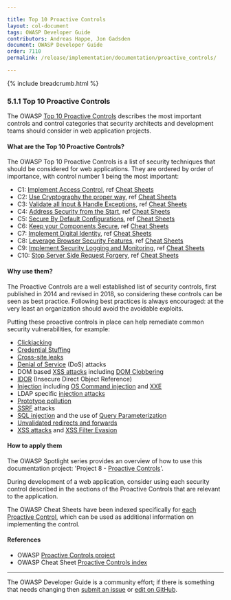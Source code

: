 ```yaml
---

title: Top 10 Proactive Controls
layout: col-document
tags: OWASP Developer Guide
contributors: Andreas Happe, Jon Gadsden
document: OWASP Developer Guide
order: 7110
permalink: /release/implementation/documentation/proactive_controls/

---
```


{% include breadcrumb.html %}

### 5.1.1 Top 10 Proactive Controls

The OWASP [Top 10 Proactive Controls][proactive10] describes the most important controls and control categories
that security architects and development teams should consider in web application projects.

#### What are the Top 10 Proactive Controls?

The OWASP Top 10 Proactive Controls is a list of security techniques that should be considered for web applications.
They are ordered by order of importance, with control number 1 being the most important:

* C1: [Implement Access Control][control1], ref [Cheat Sheets][csproactive-c1]
* C2: [Use Cryptography the proper way][control2], ref [Cheat Sheets][csproactive-c2]
* C3: [Validate all Input & Handle Exceptions][control3], ref [Cheat Sheets][csproactive-c3]
* C4: [Address Security from the Start][control4], ref [Cheat Sheets][csproactive-c4]
* C5: [Secure By Default Configurations][control5], ref [Cheat Sheets][csproactive-c5]
* C6: [Keep your Components Secure][control6], ref [Cheat Sheets][csproactive-c6]
* C7: [Implement Digital Identity][control7], ref [Cheat Sheets][csproactive-c7]
* C8: [Leverage Browser Security Features][control8], ref [Cheat Sheets][csproactive-c8]
* C9: [Implement Security Logging and Monitoring][control9], ref [Cheat Sheets][csproactive-c9]
* C10: [Stop Server Side Request Forgery][control10], ref [Cheat Sheets][csproactive-c10]

#### Why use them?

The Proactive Controls are a well established list of security controls, first published in 2014
and revised in 2018, so considering these controls can be seen as best practice.
Following best practices is always encouraged: at the very least an organization should avoid the avoidable exploits.

Putting these proactive controls in place can help remediate common security vulnerabilities, for example:

* [Clickjacking][csclick]
* [Credential Stuffing][cscreds]
* [Cross-site leaks][csxsleaks]
* [Denial of Service][csdos] (DoS) attacks
* DOM based [XSS attacks][csdom] including [DOM Clobbering][csdomclub]
* [IDOR][csidor] (Insecure Direct Object Reference)
* [Injection][csinjection] including [OS Command injection][csosinjection] and [XXE][csxxe]
* LDAP specific [injection attacks][csldap]
* [Prototype pollution][csproto]
* [SSRF][csssrf] attacks
* [SQL injection][cssql] and the use of [Query Parameterization][csquery]
* [Unvalidated redirects and forwards][csredirect]
* [XSS attacks][csxss] and [XSS Filter Evasion][csxssevade]

#### How to apply them

The OWASP Spotlight series provides an overview of how to use this documentation project:
'Project 8 - [Proactive Controls][spotlight08]'.

During development of a web application, consider using each security control
described in the sections of the Proactive Controls that are relevant to the application.

The OWASP Cheat Sheets have been indexed specifically for [each Proactive Control][csproactive],
which can be used as additional information on implementing the control.

#### References

* OWASP [Proactive Controls project][proactive10]
* OWASP Cheat Sheet [Proactive Controls index][csproactive]

----

The OWASP Developer Guide is a community effort; if there is something that needs changing
then [submit an issue][issue070101] or [edit on GitHub][edit070101].

[csclick]: https://cheatsheetseries.owasp.org/cheatsheets/Clickjacking_Defense_Cheat_Sheet
[cscreds]: https://cheatsheetseries.owasp.org/cheatsheets/Credential_Stuffing_Prevention_Cheat_Sheet
[csdom]: https://cheatsheetseries.owasp.org/cheatsheets/DOM_based_XSS_Prevention_Cheat_Sheet
[csdomclub]: https://cheatsheetseries.owasp.org/cheatsheets/DOM_Clobbering_Prevention_Cheat_Sheet
[csdos]: https://cheatsheetseries.owasp.org/cheatsheets/Denial_of_Service_Cheat_Sheet
[csidor]: https://cheatsheetseries.owasp.org/cheatsheets/Insecure_Direct_Object_Reference_Prevention_Cheat_Sheet
[csinjection]: https://cheatsheetseries.owasp.org/cheatsheets/Injection_Prevention_Cheat_Sheet
[csosinjection]: https://cheatsheetseries.owasp.org/cheatsheets/OS_Command_Injection_Defense_Cheat_Sheet
[csldap]: https://cheatsheetseries.owasp.org/cheatsheets/LDAP_Injection_Prevention_Cheat_Sheet
[csproto]: https://cheatsheetseries.owasp.org/cheatsheets/Prototype_Pollution_Prevention_Cheat_Sheet
[csproactive]: https://cheatsheetseries.owasp.org/IndexProactiveControls
[csproactive-c1]: https://cheatsheetseries.owasp.org/IndexProactiveControls.html#c1-define-security-requirements
[csproactive-c2]: https://cheatsheetseries.owasp.org/IndexProactiveControls.html#c2-leverage-security-frameworks-and-libraries
[csproactive-c3]: https://cheatsheetseries.owasp.org/IndexProactiveControls.html#c3-secure-database-access
[csproactive-c4]: https://cheatsheetseries.owasp.org/IndexProactiveControls.html#c4-encode-and-escape-data
[csproactive-c5]: https://cheatsheetseries.owasp.org/IndexProactiveControls.html#c5-validate-all-inputs
[csproactive-c6]: https://cheatsheetseries.owasp.org/IndexProactiveControls.html#c6-implement-digital-identity
[csproactive-c7]: https://cheatsheetseries.owasp.org/IndexProactiveControls.html#c7-enforce-access-controls
[csproactive-c8]: https://cheatsheetseries.owasp.org/IndexProactiveControls.html#c8-protect-data-everywhere
[csproactive-c9]: https://cheatsheetseries.owasp.org/IndexProactiveControls.html#c9-implement-security-logging-and-monitoring
[csproactive-c10]: https://cheatsheetseries.owasp.org/IndexProactiveControls.html#c10-handle-all-errors-and-exceptions
[csredirect]: https://cheatsheetseries.owasp.org/cheatsheets/Unvalidated_Redirects_and_Forwards_Cheat_Sheet
[cssql]: https://cheatsheetseries.owasp.org/cheatsheets/SQL_Injection_Prevention_Cheat_Sheet
[csquery]: https://cheatsheetseries.owasp.org/cheatsheets/Query_Parameterization_Cheat_Sheet
[csssrf]:  https://cheatsheetseries.owasp.org/cheatsheets/Server_Side_Request_Forgery_Prevention_Cheat_Sheet
[csxss]: https://cheatsheetseries.owasp.org/cheatsheets/Cross_Site_Scripting_Prevention_Cheat_Sheet
[csxsleaks]: https://cheatsheetseries.owasp.org/cheatsheets/XS_Leaks_Cheat_Sheet
[csxssevade]: https://cheatsheetseries.owasp.org/cheatsheets/XSS_Filter_Evasion_Cheat_Sheet
[csxxe]: https://cheatsheetseries.owasp.org/cheatsheets/XML_External_Entity_Prevention_Cheat_Sheet
[control1]: https://top10proactive.owasp.org/the-top-10/c1-accesscontrol/
[control2]: https://top10proactive.owasp.org/the-top-10/c2-crypto/
[control3]: https://top10proactive.owasp.org/the-top-10/c3-validate-input-and-handle-exceptions/
[control4]: https://top10proactive.owasp.org/the-top-10/c4-secure-architecture/
[control5]: https://top10proactive.owasp.org/the-top-10/c5-secure-by-default/
[control6]: https://top10proactive.owasp.org/the-top-10/c6-use-secure-dependencies/
[control7]: https://top10proactive.owasp.org/the-top-10/c7-secure-digital-identities/
[control8]: https://top10proactive.owasp.org/the-top-10/c8-help-the-browser-defend-the-user/
[control9]: https://top10proactive.owasp.org/the-top-10/c9-security-logging-and-monitoring/
[control10]: https://top10proactive.owasp.org/the-top-10/c10-stop-server-side-request-forgery/
[edit070101]: https://github.com/OWASP/www-project-developer-guide/blob/main/draft/07-implementation/01-documentation/01-proactive-controls.md
[issue070101]: https://github.com/OWASP/www-project-developer-guide/issues/new?labels=content&template=request.md&title=Update:%2007-implementation/01-documentation/01-proactive-controls
[proactive10]: https://top10proactive.owasp.org/
[spotlight08]: https://youtu.be/HRtYDCWOSc0
